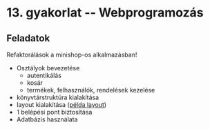 # 13. gyakorlat -- Webprogramozás

Feladatok
---------

Refaktorálások a minishop-os alkalmazásban!

- Osztályok bevezetése
    + autentikálás
    + kosár
    + termékek, felhasználók, rendelések kezelése
- könyvtárstruktúra kialakítása
- layout kialakítása ([példa layout](layout.zip))
- 1 belépési pont biztosítása
- Adatbázis használata
